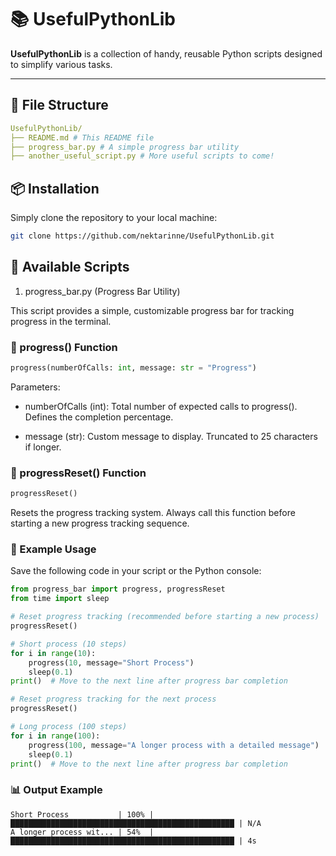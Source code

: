 # 📚 UsefulPythonLib

**UsefulPythonLib** is a collection of handy, reusable Python scripts designed to simplify various tasks.

---

## 📁 File Structure
```yaml
UsefulPythonLib/
├── README.md # This README file
├── progress_bar.py # A simple progress bar utility
├── another_useful_script.py # More useful scripts to come!
```

## 📦 Installation
Simply clone the repository to your local machine:
```bash
git clone https://github.com/nektarinne/UsefulPythonLib.git
```

## 📌 Available Scripts
1. progress_bar.py (Progress Bar Utility)

This script provides a simple, customizable progress bar for tracking progress in the terminal.

### 📖 progress() Function

```python
progress(numberOfCalls: int, message: str = "Progress")
```

Parameters:

- numberOfCalls (int): Total number of expected calls to progress(). Defines the completion percentage.

- message (str): Custom message to display. Truncated to 25 characters if longer.

### 📖 progressReset() Function
```python
progressReset()
```

Resets the progress tracking system. Always call this function before starting a new progress tracking sequence.

### 📌 Example Usage
Save the following code in your script or the Python console:
```python
from progress_bar import progress, progressReset
from time import sleep

# Reset progress tracking (recommended before starting a new process)
progressReset()

# Short process (10 steps)
for i in range(10):
    progress(10, message="Short Process")
    sleep(0.1)
print()  # Move to the next line after progress bar completion

# Reset progress tracking for the next process
progressReset()

# Long process (100 steps)
for i in range(100):
    progress(100, message="A longer process with a detailed message")
    sleep(0.1)
print()  # Move to the next line after progress bar completion

```
### 📊 Output Example
```
Short Process           | 100% | ██████████████████████████████████████████████████ | N/A
A longer process wit... | 54%  | ██████████████████████████████████████████████████ | 4s
